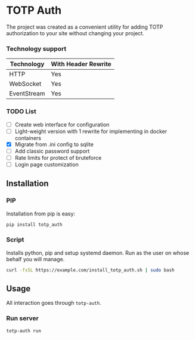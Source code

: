 # TOTP Auth 
The project was created as a convenient utility for adding TOTP authorization to your site without changing your project.

### Technology support
| Technology   | With Header Rewrite |
|--------------|---------------------|
| HTTP         | Yes                 |
| WebSocket    | Yes                 |
| EventStream  | Yes                 |

### TODO List
- [ ] Create web interface for configuration
- [ ] Light-weight version with 1 rewrite for implementing in docker containers
- [x] Migrate from .ini config to sqlite
- [ ] Add classic password support
- [ ] Rate limits for protect of bruteforce
- [ ] Login page customization

## Installation

### PIP

Installation from pip is easy:
```bash
pip install totp_auth
```

### Script

Installs python, pip and setup systemd daemon. Run as the user on whose behalf you will manage.
```bash
curl -fsSL https://example.com/install_totp_auth.sh | sudo bash
```

## Usage

All interaction goes through `totp-auth`. 

### Run server

```bash
totp-auth run
```

### 
